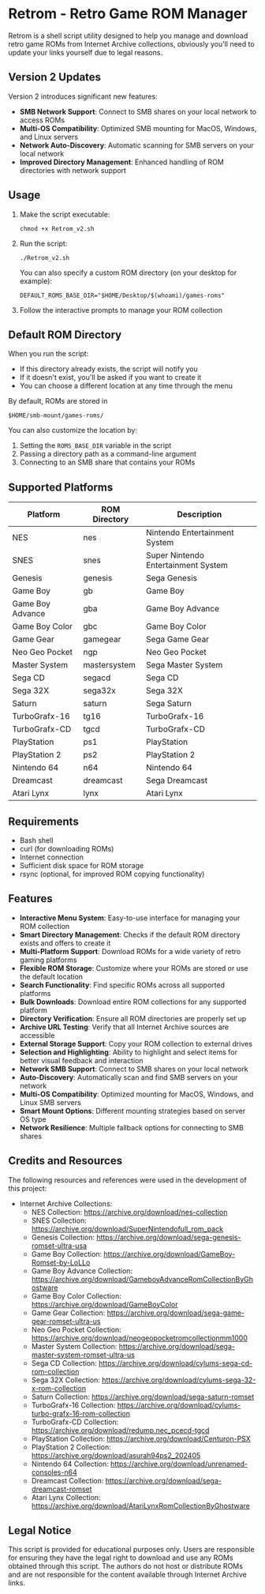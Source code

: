 # Retrom - Retro Game ROM Manager

Retrom is a shell script utility designed to help you manage and download retro game ROMs from Internet Archive collections, obviously you'll need to update your links yourself due to legal reasons.

## Version 2 Updates

Version 2 introduces significant new features:

- **SMB Network Support**: Connect to SMB shares on your local network to access ROMs
- **Multi-OS Compatibility**: Optimized SMB mounting for MacOS, Windows, and Linux servers
- **Network Auto-Discovery**: Automatic scanning for SMB servers on your local network
- **Improved Directory Management**: Enhanced handling of ROM directories with network support

## Usage

1. Make the script executable:
   ```
   chmod +x Retrom_v2.sh
   ```

2. Run the script:
   ```
   ./Retrom_v2.sh
   ```
   
   You can also specify a custom ROM directory (on your desktop for example):
   ```
   DEFAULT_ROMS_BASE_DIR="$HOME/Desktop/$(whoami)/games-roms"
   ```

3. Follow the interactive prompts to manage your ROM collection

## Default ROM Directory

When you run the script:
- If this directory already exists, the script will notify you
- If it doesn't exist, you'll be asked if you want to create it
- You can choose a different location at any time through the menu

By default, ROMs are stored in
   ```
   $HOME/smb-mount/games-roms/
   ```

You can also customize the location by:
1. Setting the `ROMS_BASE_DIR` variable in the script
2. Passing a directory path as a command-line argument
3. Connecting to an SMB share that contains your ROMs

## Supported Platforms

| Platform | ROM Directory | Description |
|----------|--------------|----------------|
| NES | nes | Nintendo Entertainment System |
| SNES | snes | Super Nintendo Entertainment System |
| Genesis | genesis | Sega Genesis |
| Game Boy | gb | Game Boy |
| Game Boy Advance | gba | Game Boy Advance |
| Game Boy Color | gbc | Game Boy Color |
| Game Gear | gamegear | Sega Game Gear |
| Neo Geo Pocket | ngp | Neo Geo Pocket |
| Master System | mastersystem | Sega Master System |
| Sega CD | segacd | Sega CD |
| Sega 32X | sega32x | Sega 32X |
| Saturn | saturn | Sega Saturn |
| TurboGrafx-16 | tg16 | TurboGrafx-16 |
| TurboGrafx-CD | tgcd | TurboGrafx-CD |
| PlayStation | ps1 | PlayStation |
| PlayStation 2 | ps2 | PlayStation 2 |
| Nintendo 64 | n64 | Nintendo 64 |
| Dreamcast | dreamcast | Sega Dreamcast |
| Atari Lynx | lynx | Atari Lynx |

## Requirements

- Bash shell
- curl (for downloading ROMs)
- Internet connection
- Sufficient disk space for ROM storage
- rsync (optional, for improved ROM copying functionality)

## Features

- **Interactive Menu System**: Easy-to-use interface for managing your ROM collection
- **Smart Directory Management**: Checks if the default ROM directory exists and offers to create it
- **Multi-Platform Support**: Download ROMs for a wide variety of retro gaming platforms
- **Flexible ROM Storage**: Customize where your ROMs are stored or use the default location
- **Search Functionality**: Find specific ROMs across all supported platforms
- **Bulk Downloads**: Download entire ROM collections for any supported platform
- **Directory Verification**: Ensure all ROM directories are properly set up
- **Archive URL Testing**: Verify that all Internet Archive sources are accessible
- **External Storage Support**: Copy your ROM collection to external drives
- **Selection and Highlighting**: Ability to highlight and select items for better visual feedback and interaction
- **Network SMB Support**: Connect to SMB shares on your local network
- **Auto-Discovery**: Automatically scan and find SMB servers on your network
- **Multi-OS Compatibility**: Optimized mounting for MacOS, Windows, and Linux SMB servers
- **Smart Mount Options**: Different mounting strategies based on server OS type
- **Network Resilience**: Multiple fallback options for connecting to SMB shares

## Credits and Resources

The following resources and references were used in the development of this project:

- Internet Archive Collections:
  - NES Collection: https://archive.org/download/nes-collection
  - SNES Collection: https://archive.org/download/SuperNintendofull_rom_pack
  - Genesis Collection: https://archive.org/download/sega-genesis-romset-ultra-usa
  - Game Boy Collection: https://archive.org/download/GameBoy-Romset-by-LoLLo
  - Game Boy Advance Collection: https://archive.org/download/GameboyAdvanceRomCollectionByGhostware
  - Game Boy Color Collection: https://archive.org/download/GameBoyColor
  - Game Gear Collection: https://archive.org/download/sega-game-gear-romset-ultra-us
  - Neo Geo Pocket Collection: https://archive.org/download/neogeopocketromcollectionmm1000
  - Master System Collection: https://archive.org/download/sega-master-system-romset-ultra-us
  - Sega CD Collection: https://archive.org/download/cylums-sega-cd-rom-collection
  - Sega 32X Collection: https://archive.org/download/cylums-sega-32-x-rom-collection
  - Saturn Collection: https://archive.org/download/sega-saturn-romset
  - TurboGrafx-16 Collection: https://archive.org/download/cylums-turbo-grafx-16-rom-collection
  - TurboGrafx-CD Collection: https://archive.org/download/redump.nec_pcecd-tgcd
  - PlayStation Collection: https://archive.org/download/Centuron-PSX
  - PlayStation 2 Collection: https://archive.org/download/asurah94ps2_202405
  - Nintendo 64 Collection: https://archive.org/download/unrenamed-consoles-n64
  - Dreamcast Collection: https://archive.org/download/sega-dreamcast-romset
  - Atari Lynx Collection: https://archive.org/download/AtariLynxRomCollectionByGhostware


## Legal Notice

This script is provided for educational purposes only. Users are responsible for ensuring they have the legal right to download and use any ROMs obtained through this script. The authors do not host or distribute ROMs and are not responsible for the content available through Internet Archive links.
